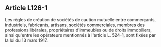 Article L126-1
----
Les règles de création de sociétés de caution mutuelle entre commerçants,
industriels, fabricants, artisans, sociétés commerciales, membres des
professions libérales, propriétaires d'immeubles ou de droits immobiliers, ainsi
qu'entre les opérateurs mentionnés à l'article L. 524-1, sont fixées par la loi
du 13 mars 1917.
